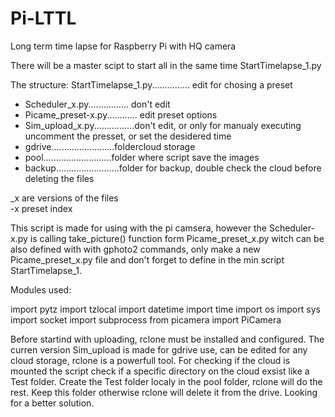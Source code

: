 # Pi-LTTL
Long term time lapse for Raspberry Pi with HQ camera

There will be a master scipt to start all in the same time StartTimelapse_1.py

The structure:
StartTimelapse_1.py............... edit for chosing a preset
  - Scheduler_x.py................ don't edit
  - Picame_preset-x.py............ edit preset options
  - Sim_upload_x.py................don't edit, or only for manualy executing uncomment the presset, or set the desidered time
  - gdrive.........................foldercloud storage
  - pool...........................folder where script save the images
  - backup.........................folder for backup, double check the cloud before deleting the files
  
_x are versions of the files  
-x preset index
  
This script is made for using with the pi camsera, however the Scheduler-x.py is calling take_picture() function form Picame_preset_x.py
witch can be also defined with with gphoto2 commands, only make a new Picame_preset_x.py file and don't forget to define in the min 
script StartTimelapse_1.

Modules used:

import pytz
import tzlocal
import datetime
import time
import os
import sys
import socket
import subprocess 
from picamera import PiCamera

Before startind with uploading, rclone must be installed and configured. The curren version Sim_upload is made for gdrive use, 
can be edited for any cloud storage, rclone is a powerfull tool. 
For checking if the cloud is mounted the script check if a specific directory on the cloud exsist like a Test folder. Create the Test folder localy in the pool folder, rclone will do the rest. Keep this folder otherwise rclone will delete it from the drive.
Looking for a better solution.
